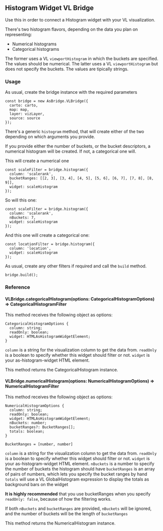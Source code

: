 ## Histogram Widget VL Bridge

Use this in order to connect a Histogram widget with your VL visualization.

There's two histogram flavors, depending on the data you plan on representing:
 - Numerical histograms
 - Categorical histograms

The former uses a VL `viewportHistogram` in which the buckets are specified. The values should be numerical.
The latter uses a VL `viewportHistogram` but does not specify the buckets. The values are tipically strings.

### Usage

As usual, create the bridge instance with the required parameters

```
const bridge = new AsBridge.VLBridge({
  carto: carto,
  map: map,
  layer: vizLayer,
  source: source
});
```

There's a generic `histogram` method, that will create either of the two depending on which arguments you provide.

If you provide either the number of buckets, or the bucket descriptors, a numerical histogram will be created. If not,
a categorical one will.

This will create a numerical one
```
const scaleFilter = bridge.histogram({
  column: 'scalerank',
  bucketRanges: [[2, 3], [3, 4], [4, 5], [5, 6], [6, 7], [7, 8], [8, 9]],
  widget: scaleHistogram
});
```

So will this one:
```
const scaleFilter = bridge.histogram({
  column: 'scalerank',
  nBuckets: 7,
  widget: scaleHistogram
});
```

And this one will create a categorical one:
```
const locationFilter = bridge.histogram({
  column: 'location',
  widget: scaleHistogram
});
```

As usual, create any other filters if required and call the `build` method.

```
bridge.build();
```

### Reference

#### VLBridge.categoricalHistogram(options: CategoricalHistogramOptions) => CategoricalHistogramFilter

This method receives the following object as options:

```
CategoricalHistogramOptions {
  column: string;
  readOnly: boolean;
  widget: HTMLAsHistogramWidgetElement;
}
```

`column` is a string for the visualization column to get the data from.
`readOnly` is a boolean to specify whether this widget should filter or not.
`widget` is your as-histogram-widget HTML element.

This method returns the CategoricalHistogram instance.

#### VLBridge.numericalHistogram(options: NumericalHistogramOptions) => NumericalHistogramFilter

This method receives the following object as options:

```
NumericalHistogramOptions {
  column: string;
  readOnly: boolean;
  widget: HTMLAsHistogramWidgetElement;
  nBuckets: number;
  bucketRanges?: BucketRanges[];
  totals: boolean;
}

BucketRanges = [number, number]
```

`column` is a string for the visualization column to get the data from.
`readOnly` is a boolean to specify whether this widget should filter or not.
`widget` is your as-histogram-widget HTML element.
`nBuckets` is a number to specify the number of buckets the histogram should have
`bucketRanges` is an array of pairs of numbers, which lets you specify the bucket ranges by hand
`totals` will use a VL GlobalHistogram expression to display the totals as background bars on the widget

**It is highly recommended** that you use bucketRanges when you specify `readOnly: false`, because of how the filtering works.

If both `nBuckets` and `bucketRanges` are provided, `nBuckets` will be ignored, and the number of buckets will be the length of `bucketRanges`

This method returns the NumericalHistogram instance.
